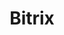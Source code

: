 ---
layout: subject.njk
tags: [subject, subjectInSection:lib, subjectName:bitrix]
subject: bitrix
section: lib
title: Bitrix
breadcrumbName: bitrix
seoDescription: Уроки Bitrix, подготовка к экзамену 1 по Битрикс.
seoKeywords: bitrix, уроки, конспекты
---